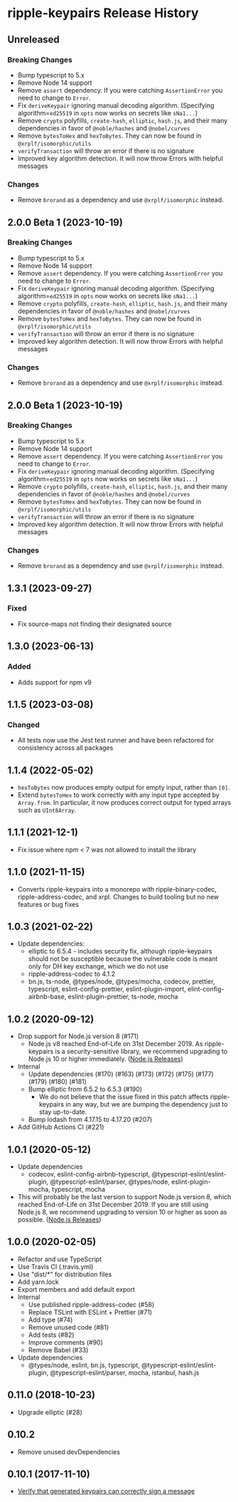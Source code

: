 # ripple-keypairs Release History

## Unreleased
### Breaking Changes
* Bump typescript to 5.x
* Remove Node 14 support
* Remove `assert` dependency. If you were catching `AssertionError` you need to change to `Error`.
* Fix `deriveKeypair` ignoring manual decoding algorithm. (Specifying algorithm=`ed25519` in `opts` now works on secrets like `sNa1...`)
* Remove `crypto` polyfills, `create-hash`, `elliptic`, `hash.js`, and their many dependencies in favor of `@noble/hashes` and `@nobel/curves`
* Remove `bytesToHex` and `hexToBytes`.  They can now be found in `@xrplf/isomorphic/utils`
* `verifyTransaction` will throw an error if there is no signature
* Improved key algorithm detection. It will now throw Errors with helpful messages

### Changes
* Remove `brorand` as a dependency and use `@xrplf/isomorphic` instead.

## 2.0.0 Beta 1 (2023-10-19)

### Breaking Changes
* Bump typescript to 5.x
* Remove Node 14 support
* Remove `assert` dependency. If you were catching `AssertionError` you need to change to `Error`.
* Fix `deriveKeypair` ignoring manual decoding algorithm. (Specifying algorithm=`ed25519` in `opts` now works on secrets like `sNa1...`)
* Remove `crypto` polyfills, `create-hash`, `elliptic`, `hash.js`, and their many dependencies in favor of `@noble/hashes` and `@nobel/curves`
* Remove `bytesToHex` and `hexToBytes`.  They can now be found in `@xrplf/isomorphic/utils`
* `verifyTransaction` will throw an error if there is no signature
* Improved key algorithm detection. It will now throw Errors with helpful messages

### Changes
* Remove `brorand` as a dependency and use `@xrplf/isomorphic` instead.

## 2.0.0 Beta 1 (2023-10-19)

### Breaking Changes
* Bump typescript to 5.x
* Remove Node 14 support
* Remove `assert` dependency. If you were catching `AssertionError` you need to change to `Error`.
* Fix `deriveKeypair` ignoring manual decoding algorithm. (Specifying algorithm=`ed25519` in `opts` now works on secrets like `sNa1...`)
* Remove `crypto` polyfills, `create-hash`, `elliptic`, `hash.js`, and their many dependencies in favor of `@noble/hashes` and `@nobel/curves`
* Remove `bytesToHex` and `hexToBytes`.  They can now be found in `@xrplf/isomorphic/utils`
* `verifyTransaction` will throw an error if there is no signature
* Improved key algorithm detection. It will now throw Errors with helpful messages

### Changes
* Remove `brorand` as a dependency and use `@xrplf/isomorphic` instead.

## 1.3.1 (2023-09-27)
### Fixed
* Fix source-maps not finding their designated source

## 1.3.0 (2023-06-13)
### Added
* Adds support for npm v9

## 1.1.5 (2023-03-08)
### Changed
- All tests now use the Jest test runner and have been refactored for consistency across all packages

## 1.1.4 (2022-05-02)
- `hexToBytes` now produces empty output for empty input, rather than `[0]`.
- Extend `bytesToHex` to work correctly with any input type accepted by `Array.from`.
  In particular, it now produces correct output for typed arrays such as `UInt8Array`.

## 1.1.1 (2021-12-1)
- Fix issue where npm < 7 was not allowed to install the library

## 1.1.0 (2021-11-15)
- Converts ripple-keypairs into a monorepo with ripple-binary-codec,
  ripple-address-codec, and xrpl. Changes to build tooling but no new features or
  bug fixes

## 1.0.3 (2021-02-22)

* Update dependencies:
  * elliptic to 6.5.4 - includes security fix, although ripple-keypairs should not be susceptible because the vulnerable code is meant only for DH key exchange, which we do not use
  * ripple-address-codec to 4.1.2
  * bn.js, ts-node, @types/node, @types/mocha, codecov, prettier, typescript, eslint-config-prettier, eslint-plugin-import, elint-config-airbnb-base, eslint-plugin-prettier, ts-node, mocha

## 1.0.2 (2020-09-12)

* Drop support for Node.js version 8 (#171)
  * Node.js v8 reached End-of-Life on 31st December 2019. As ripple-keypairs is a security-sensitive library, we recommend upgrading to Node.js 10 or higher immediately. ([Node.js Releases](https://nodejs.org/en/about/releases/))
* Internal
  * Update dependencies (#170) (#163) (#173) (#172) (#175) (#177) (#179) (#180) (#181)
  * Bump elliptic from 6.5.2 to 6.5.3 (#190)
    * We do not believe that the issue fixed in this patch affects ripple-keypairs in any way, but we are bumping the dependency just to stay up-to-date.
  * Bump lodash from 4.17.15 to 4.17.20 (#207)
* Add GitHub Actions CI (#221)

## 1.0.1 (2020-05-12)

* Update dependencies
  * codecov, eslint-config-airbnb-typescript, @typescript-eslint/eslint-plugin, @typescript-eslint/parser, @types/node, eslint-plugin-mocha, typescript, mocha
* This will probably be the last version to support Node.js version 8, which reached End-of-Life on 31st December 2019. If you are still using Node.js 8, we recommend upgrading to version 10 or higher as soon as possible. ([Node.js Releases](https://nodejs.org/en/about/releases/))

## 1.0.0 (2020-02-05)

* Refactor and use TypeScript
* Use Travis CI (.travis.yml)
* Use "dist/*" for distribution files
* Add yarn.lock
* Export members and add default export
* Internal
  * Use published ripple-address-codec (#58)
  * Replace TSLint with ESLint + Prettier (#71)
  * Add type (#74)
  * Remove unused code (#81)
  * Add tests (#82)
  * Improve comments (#90)
  * Remove Babel (#33)
* Update dependencies
  * @types/node, eslint, bn.js, typescript, @typescript-eslint/eslint-plugin, @typescript-eslint/parser, mocha, istanbul, hash.js

## 0.11.0 (2018-10-23)

* Upgrade elliptic (#28)

## 0.10.2

* Remove unused devDependencies

## 0.10.1 (2017-11-10)

* [Verify that generated keypairs can correctly sign a message](https://github.com/ripple/ripple-keypairs/pull/22)
